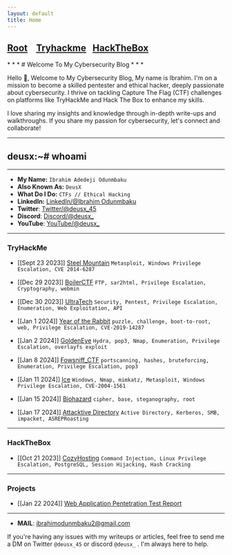 ```yaml
---
layout: default
title: Home
---
```

<h2 class="mume-header" id="mainindexhtml-nbspnbsp-contactcontacthtml"><a href="./index.html">Root</a>&#xA0;&#xA0;&#xA0; <a href="/Posts/THM/index.html">Tryhackme</a>&#xA0;&#xA0;&#xA0;<a href="/Posts/HTB/index.html">HackTheBox</a>&#xA0;&#xA0;&#xA0;</h2>
<script src="https://tryhackme.com/badge/1528520"></script>
* * *
# Welcome To My Cybersecurity Blog
* * *

Hello 👋, Welcome to My Cybersecurity Blog, My name is Ibrahim. I'm on a mission to become a skilled pentester and ethical hacker, deeply passionate about cybersecurity. I thrive on tackling Capture The Flag (CTF) challenges on platforms like TryHackMe and Hack The Box to enhance my skills. 

I love sharing my insights and knowledge through in-depth write-ups and walkthroughs. If you share my passion for cybersecurity, let's connect and collaborate!

* * *
## deusx:~# whoami
* * *

- **My Name:** `Ibrahim Adedeji Odunmbaku`
- **Also Known As:** `DeusX`
- **What Do I Do:** `CTFs // Ethical Hacking`
- **LinkedIn:** [LinkedIn/@Ibrahim Odunmbaku](https://www.linkedin.com/in/ibrahim-odunmbaku-8639a811b/)
- **Twitter**: [Twitter/@deusx_45](https://twitter.com/deusx_45)
- **Discord**: [Discord/@deusx_](https://discord.com/channels/@deusx_)
- **YouTube**: [YouTube/@deusx_](https://youtube.com/@Deus-X?si=FD4r1RL5HrpbkQPd)
  
* * *
### **TryHackMe**

- [[Sept 23 2023]] [Steel Mountain](https://deusx7.github.io/Posts/THM/Writeups/Steel_Mountain/Steel_Mountain.html) `Metasploit, Windows Privilege Escalation, CVE 2014-6287`

- [[Dec 29 2023]] [BoilerCTF](https://deusx7.github.io/Posts/THM/Writeups/BoilerCTF/BoilerCTF.html) `FTP, sar2html, Privilege Escalation, Cryptography, webmin`

- [[Dec 30 2023]] [UltraTech](https://deusx7.github.io/Posts/THM/Writeups/UltraTech/UltraTech.html) `Security, Pentest, Privilege Escalation, Enumeration, Web Exploitation, API`

-  [[Jan 1 2024]] [Year of the Rabbit](https://deusx7.github.io/Posts/THM/Writeups/Year_of_the_Rabbit/Year_of_the_Rabbit.html) `puzzle, challenge, boot-to-root, web, Privilege Escalation, CVE-2019-14287`

-  [[Jan 2 2024]] [GoldenEye](https://deusx7.github.io/Posts/THM/Writeups/GoldenEye/GoldenEye.html) `Hydra, pop3, Nmap, Enumeration, Privilege Escalation, overlayfs exploit` 

- [[Jan 8 2024]] [Fowsniff_CTF](https://deusx7.github.io/Posts/THM/Writeups/Fowsniff_CTF/Fowsniff_CTF.html) `portscanning, hashes, bruteforcing, Enumeration, Privilege Escalation, pop3`

- [[Jan 11 2024]] [Ice](https://deusx7.github.io/Posts/THM/Writeups/Ice/Ice.html) `Windows, Nmap, mimkatz, Metasploit, Windows Privilege Escalation, CVE-2004-1561`

- [[Jan 15 2024]] [Biohazard](https://deusx7.github.io/Posts/THM/Writeups/Biohazard/Biohazard.html) `cipher, base, steganography, root`

- [[Jan 17 2024]] [Attacktive Directory](https://deusx7.github.io/Posts/THM/Writeups/Attacktive_Directory/Attacktive_Directory.html) `Active Directory, Kerberos, SMB, impacket, ASREPRoasting`

* * *
### **HackTheBox**

- [[Oct 21 2023]] [CozyHosting](https://deusx7.github.io/Posts/HTB/Writeups/CozyHosting/CozyHosting.html) `Command Injection, Linux Privilege Escalation, PostgreSQL, Session Hijacking, Hash Cracking`

* * *
### Projects

- [[Jan 22 2024]] [Web Application Pentetration Test Report](https://deusx7.github.io/deusx7Posts/Projects/JuiceShop_Report/JuiceShop_Report.html)

* * *

- **MAIL**: ibrahimodunmbaku2@gmail.com

If you're having any issues with my writeups or articles, feel free to send me a DM on Twitter `@deusx_45` or discord `@deusx_` . I'm always here to help.
